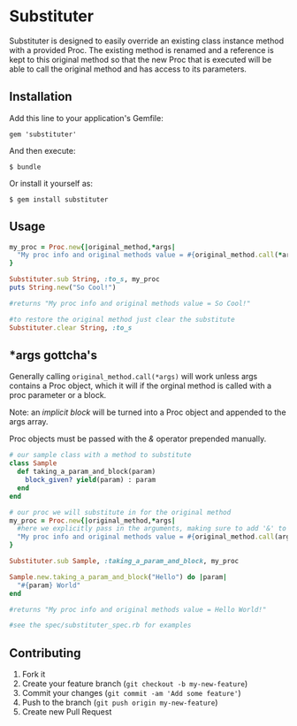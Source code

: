 # Substituter

Substituter is designed to easily override an existing class instance method with a provided Proc. The existing method is renamed and a reference is kept to this original method so that the new Proc that is executed will be able to call the original method and has access to its parameters.

## Installation

Add this line to your application's Gemfile:

    gem 'substituter'

And then execute:

    $ bundle

Or install it yourself as:

    $ gem install substituter

## Usage

```ruby 
my_proc = Proc.new{|original_method,*args|
  "My proc info and original methods value = #{original_method.call(*args)}"
}

Substituter.sub String, :to_s, my_proc
puts String.new("So Cool!")

#returns "My proc info and original methods value = So Cool!" 

#to restore the original method just clear the substitute
Substituter.clear String, :to_s

```

## *args gottcha's

Generally calling `original_method.call(*args)` will work unless args contains a Proc object, which it will if the orginal method is called with a proc parameter or a block.

Note: an _implicit_ _block_ will be turned into a Proc object and appended to the args array.

Proc objects must be passed with the _&_ operator prepended manually.

```ruby
# our sample class with a method to substitute
class Sample
  def taking_a_param_and_block(param)
    block_given? yield(param) : param
  end
end

# our proc we will substitute in for the original method
my_proc = Proc.new{|original_method,*args|
  #here we explicitly pass in the arguments, making sure to add '&' to the proc object
  "My proc info and original methods value = #{original_method.call(args[0], &args[1])}"
}

Substituter.sub Sample, :taking_a_param_and_block, my_proc

Sample.new.taking_a_param_and_block("Hello") do |param|
  "#{param} World"
end

#returns "My proc info and original methods value = Hello World!" 

#see the spec/substituter_spec.rb for examples

```

## Contributing

1. Fork it
2. Create your feature branch (`git checkout -b my-new-feature`)
3. Commit your changes (`git commit -am 'Add some feature'`)
4. Push to the branch (`git push origin my-new-feature`)
5. Create new Pull Request

